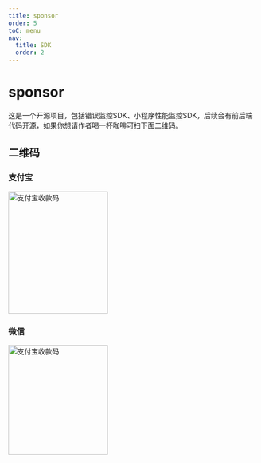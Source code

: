```yaml
---
title: sponsor
order: 5
toC: menu
nav:
  title: SDK
  order: 2
---
```


# sponsor
这是一个开源项目，包括错误监控SDK、小程序性能监控SDK，后续会有前后端代码开源，如果你想请作者喝一杯咖啡可扫下面二维码。

## 二维码

<!-- ```jsx
import react from 'react'

export default () => <>

</>;

``` -->

### 支付宝
<img alt="支付宝收款码" src="https://files.catbox.moe/djbrna.jpg" width="200" height="245" />

### 微信
<img alt="支付宝收款码" src="https://files.catbox.moe/g1xhnh.jpg" width="200" height="220" />






